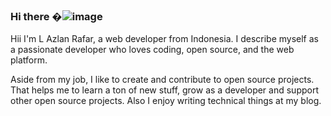 ### Hi there �![image](https://user-images.githubusercontent.com/52142835/152094748-215951a1-aab1-4659-a4b8-7a146b4d0648.png)

Hii I'm L Azlan Rafar, a web developer from Indonesia. I describe myself as a passionate developer who loves coding, open source, and the web platform.

Aside from my job, I like to create and contribute to open source projects. That helps me to learn a ton of new stuff, grow as a developer and support other open source projects. Also I enjoy writing technical things at my blog.
